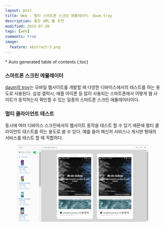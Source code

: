 ```yaml
---
layout: post
title: Web - 멀티 스마트폰 스크린 에뮬레이터- daum troy 
description: 좋은 UML 툴 추천
modified: 2015-07-28
tags: [web]
comments: true
image:
  feature: abstract-5.png
---
```


<section id="table-of-contents" class="toc">
<div id="drawer" markdown="1">
*  Auto generated table of contents
{:toc}
</div>
</section><!-- /#table-of-contents -->

### 스마트폰 스크린 에뮬레이터

[daum의 troy](http://troy.labs.daum.net/)는 모바일 웹사이트를 개발할 때 다양한 디바이스에서의 테스트를 하는 용도로 사용된다. 삼성 갤럭시, 애플 아이폰 등 많이 사용되는 스마트폰에서 어떻게 웹 사이트가 동작하는지 확인할 수 있는 일종의 스마트폰 스크린 에뮬레이터이다. 

### 멀티 클라이언트 테스트 

동시에 여러 디바이스 스크린에서의 웹사이트 동작을 테스트 할 수 있기 때문에 멀티 클라이언트 테스트를 하는 용도로 쓸 수 있다. 예를 들어 메신저 서비스나 게시판 형태의 서비스를 테스트 할 때 적합하다.   
 
<figure>
<img src="/images/daum-troy.PNG" alt="">
</figure>
